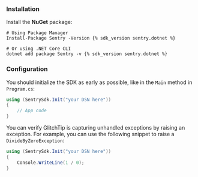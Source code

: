 ### Installation

Install the **NuGet** package:

```shell
# Using Package Manager
Install-Package Sentry -Version {% sdk_version sentry.dotnet %}

# Or using .NET Core CLI
dotnet add package Sentry -v {% sdk_version sentry.dotnet %}
```

<!--
### Using .NET Framework prior to 4.6.1?

[The legacy SDK](https://docs.sentry.io/clients/csharp/) supports .NET Framework as early as 3.5.
-->

### Configuration

You should initialize the SDK as early as possible, like in the `Main` method in `Program.cs`:

```csharp
using (SentrySdk.Init("your DSN here"))
{
    // App code
}
```

You can verify GlitchTip is capturing unhandled exceptions by raising an exception. For example, you can use the following snippet to raise a `DivideByZeroException`:

```csharp
using (SentrySdk.Init("your DSN here"))
{
    Console.WriteLine(1 / 0);
}
```
